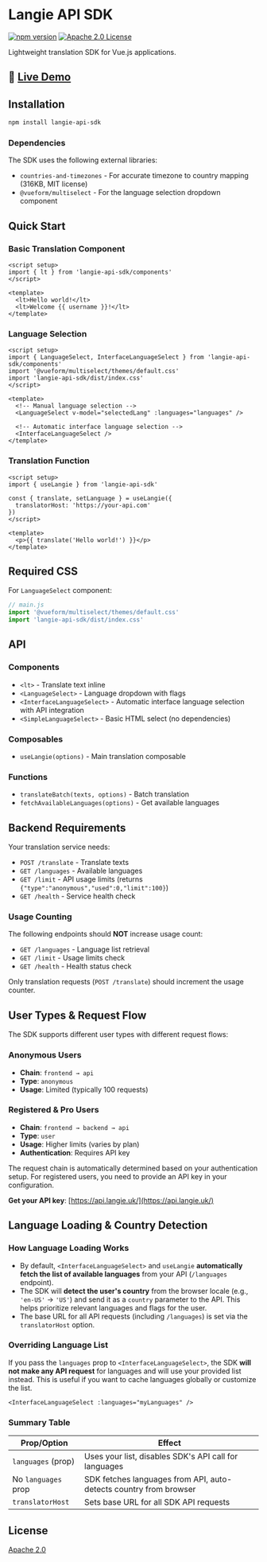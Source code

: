 # Langie API SDK

[![npm version](https://img.shields.io/npm/v/langie-api-sdk.svg?style=flat)](https://www.npmjs.com/package/langie-api-sdk)
[![Apache 2.0 License](https://img.shields.io/badge/license-Apache%202.0-blue.svg)](LICENSE)

Lightweight translation SDK for Vue.js applications.

## 🚀 [Live Demo](https://langie-demo.netlify.app/)

## Installation

```bash
npm install langie-api-sdk
```

### Dependencies

The SDK uses the following external libraries:

- `countries-and-timezones` - For accurate timezone to country mapping (316KB, MIT license)
- `@vueform/multiselect` - For the language selection dropdown component

## Quick Start

### Basic Translation Component

```vue
<script setup>
import { lt } from 'langie-api-sdk/components'
</script>

<template>
  <lt>Hello world!</lt>
  <lt>Welcome {{ username }}!</lt>
</template>
```

### Language Selection

```vue
<script setup>
import { LanguageSelect, InterfaceLanguageSelect } from 'langie-api-sdk/components'
import '@vueform/multiselect/themes/default.css'
import 'langie-api-sdk/dist/index.css'
</script>

<template>
  <!-- Manual language selection -->
  <LanguageSelect v-model="selectedLang" :languages="languages" />

  <!-- Automatic interface language selection -->
  <InterfaceLanguageSelect />
</template>
```

### Translation Function

```vue
<script setup>
import { useLangie } from 'langie-api-sdk'

const { translate, setLanguage } = useLangie({
  translatorHost: 'https://your-api.com'
})
</script>

<template>
  <p>{{ translate('Hello world!') }}</p>
</template>
```

## Required CSS

For `LanguageSelect` component:

```js
// main.js
import '@vueform/multiselect/themes/default.css'
import 'langie-api-sdk/dist/index.css'
```

## API

### Components

- `<lt>` - Translate text inline
- `<LanguageSelect>` - Language dropdown with flags
- `<InterfaceLanguageSelect>` - Automatic interface language selection with API integration
- `<SimpleLanguageSelect>` - Basic HTML select (no dependencies)

### Composables

- `useLangie(options)` - Main translation composable

### Functions

- `translateBatch(texts, options)` - Batch translation
- `fetchAvailableLanguages(options)` - Get available languages

## Backend Requirements

Your translation service needs:

- `POST /translate` - Translate texts
- `GET /languages` - Available languages
- `GET /limit` - API usage limits (returns `{"type":"anonymous","used":0,"limit":100}`)
- `GET /health` - Service health check

### Usage Counting

The following endpoints should **NOT** increase usage count:

- `GET /languages` - Language list retrieval
- `GET /limit` - Usage limits check
- `GET /health` - Health status check

Only translation requests (`POST /translate`) should increment the usage counter.

## User Types & Request Flow

The SDK supports different user types with different request flows:

### Anonymous Users

- **Chain**: `frontend → api`
- **Type**: `anonymous`
- **Usage**: Limited (typically 100 requests)

### Registered & Pro Users

- **Chain**: `frontend → backend → api`
- **Type**: `user`
- **Usage**: Higher limits (varies by plan)
- **Authentication**: Requires API key

The request chain is automatically determined based on your authentication setup. For registered users, you need to provide an API key in your configuration.

**Get your API key**: [https://api.langie.uk/](https://api.langie.uk/)

## Language Loading & Country Detection

### How Language Loading Works

- By default, `<InterfaceLanguageSelect>` and `useLangie` **automatically fetch the list of available languages** from your API (`/languages` endpoint).
- The SDK will **detect the user's country** from the browser locale (e.g., `'en-US'` → `'US'`) and send it as a `country` parameter to the API. This helps prioritize relevant languages and flags for the user.
- The base URL for all API requests (including `/languages`) is set via the `translatorHost` option.

### Overriding Language List

If you pass the `languages` prop to `<InterfaceLanguageSelect>`, the SDK **will not make any API request** for languages and will use your provided list instead. This is useful if you want to cache languages globally or customize the list.

```vue
<InterfaceLanguageSelect :languages="myLanguages" />
```

### Summary Table

| Prop/Option         | Effect                                                            |
| ------------------- | ----------------------------------------------------------------- |
| `languages` (prop)  | Uses your list, disables SDK's API call for languages             |
| No `languages` prop | SDK fetches languages from API, auto-detects country from browser |
| `translatorHost`    | Sets base URL for all SDK API requests                            |

## License

[Apache 2.0](LICENSE)
